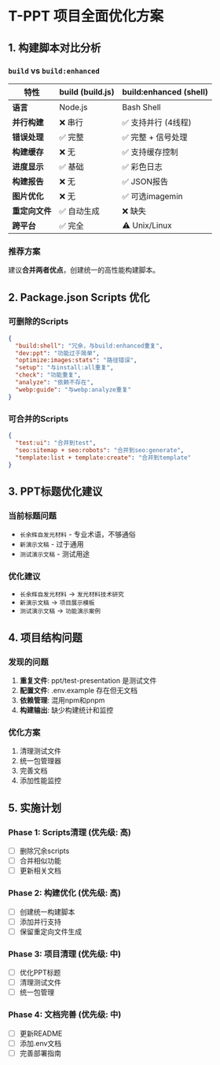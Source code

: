 # T-PPT 项目全面优化方案

## 1. 构建脚本对比分析

### `build` vs `build:enhanced`

| 特性           | build (build.js) | build:enhanced (shell) |
| -------------- | ---------------- | ---------------------- |
| **语言**       | Node.js          | Bash Shell             |
| **并行构建**   | ❌ 串行          | ✅ 支持并行 (4线程)    |
| **错误处理**   | ✅ 完整          | ✅ 完整 + 信号处理     |
| **构建缓存**   | ❌ 无            | ✅ 支持缓存控制        |
| **进度显示**   | ✅ 基础          | ✅ 彩色日志            |
| **构建报告**   | ❌ 无            | ✅ JSON报告            |
| **图片优化**   | ❌ 无            | ✅ 可选imagemin        |
| **重定向文件** | ✅ 自动生成      | ❌ 缺失                |
| **跨平台**     | ✅ 完全          | ⚠️ Unix/Linux          |

### 推荐方案

建议**合并两者优点**，创建统一的高性能构建脚本。

## 2. Package.json Scripts 优化

### 可删除的Scripts

```json
{
  "build:shell": "冗余，与build:enhanced重复",
  "dev:ppt": "功能过于简单",
  "optimize:images:stats": "路径错误",
  "setup": "与install:all重复",
  "check": "功能重复",
  "analyze": "依赖不存在",
  "webp:guide": "与webp:analyze重复"
}
```

### 可合并的Scripts

```json
{
  "test:ui": "合并到test",
  "seo:sitemap + seo:robots": "合并到seo:generate",
  "template:list + template:create": "合并到template"
}
```

## 3. PPT标题优化建议

### 当前标题问题

- `长余辉自发光材料` - 专业术语，不够通俗
- `新演示文稿` - 过于通用
- `测试演示文稿` - 测试用途

### 优化建议

- `长余辉自发光材料` → `发光材料技术研究`
- `新演示文稿` → `项目展示模板`
- `测试演示文稿` → `功能演示案例`

## 4. 项目结构问题

### 发现的问题

1. **重复文件**: ppt/test-presentation 是测试文件
2. **配置文件**: .env.example 存在但无文档
3. **依赖管理**: 混用npm和pnpm
4. **构建输出**: 缺少构建统计和监控

### 优化方案

1. 清理测试文件
2. 统一包管理器
3. 完善文档
4. 添加性能监控

## 5. 实施计划

### Phase 1: Scripts清理 (优先级: 高)

- [ ] 删除冗余scripts
- [ ] 合并相似功能
- [ ] 更新相关文档

### Phase 2: 构建优化 (优先级: 高)

- [ ] 创建统一构建脚本
- [ ] 添加并行支持
- [ ] 保留重定向文件生成

### Phase 3: 项目清理 (优先级: 中)

- [ ] 优化PPT标题
- [ ] 清理测试文件
- [ ] 统一包管理

### Phase 4: 文档完善 (优先级: 中)

- [ ] 更新README
- [ ] 添加.env文档
- [ ] 完善部署指南
